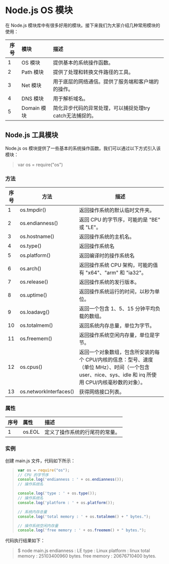 # Node.js OS 模块 #

在 Node.js 模块库中有很多好用的模块。接下来我们为大家介绍几种常用模块的使用：

|序号|模块      |描述           |
|----|:---------|:-----------|
|1   |OS 模块   |提供基本的系统操作函数。|
|2   |Path 模块 |提供了处理和转换文件路径的工具。|
|3   |Net 模块  |用于底层的网络通信。提供了服务端和客户端的的操作。|
|4   |DNS 模块  |用于解析域名。|
|5   |Domain 模块|简化异步代码的异常处理，可以捕捉处理try catch无法捕捉的。|



## Node.js 工具模块 ##

Node.js os 模块提供了一些基本的系统操作函数。我们可以通过以下方式引入该模块：
> var os = require("os")

### 方法 ###

|序号|方法                   |描述                                          |
|----|----------------------|----------------------------------------------|
|1   |os.tmpdir()           |返回操作系统的默认临时文件夹。                   |
|2   |os.endianness()       |返回 CPU 的字节序，可能的是 "BE" 或 "LE"。      |
|3   |os.hostname()         |返回操作系统的主机名。                          |
|4   |os.type()             |返回操作系统名                                 |
|5   |os.platform()         |返回编译时的操作系统名                          |
|6   |os.arch()             |返回操作系统 CPU 架构，可能的值有 "x64"、"arm" 和 "ia32"。|
|7   |os.release()          |返回操作系统的发行版本。                       |
|8   |os.uptime()           |返回操作系统运行的时间，以秒为单位。|
|9   |os.loadavg()          |返回一个包含 1、5、15 分钟平均负载的数组。|
|10  |os.totalmem()         |返回系统内存总量，单位为字节。|
|11  |os.freemem()          |返回操作系统空闲内存量，单位是字节。|
|12  |os.cpus()             |返回一个对象数组，包含所安装的每个 CPU/内核的信息：型号、速度（单位 MHz）、时间（一个包含 user、nice、sys、idle 和 irq 所使用 CPU/内核毫秒数的对象）。|
|13  |os.networkInterfaces()|获得网络接口列表。|

### 属性 ###

|序号|属性       |描述           |
|:---|:----------|:--------------|
|1   |os.EOL    |定义了操作系统的行尾符的常量。|

### 实例 ###

创建 main.js 文件，代码如下所示：

> ```javascript
> var os = require("os");
> // CPU 的字节序
> console.log('endianness : ' + os.endianness());
> // 操作系统名
>
> console.log('type : ' + os.type());
> // 操作系统名
> console.log('platform : ' + os.platform());
>
> // 系统内存总量
> console.log('total memory : ' + os.totalmem() + " bytes.");
>
> // 操作系统空闲内存量
> console.log('free memory : ' + os.freemem() + " bytes.");
> ```

代码执行结果如下：

> $ node main.js 
> endianness : LE
> type : Linux
> platform : linux
> total memory : 25103400960 bytes.
> free memory : 20676710400 bytes.
